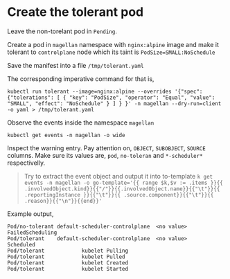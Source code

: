 # Create the tolerant pod

Leave the non-torelant pod in `Pending`.

Create a pod in `magellan` namespace with `nginx:alpine` image and make it tolerant to `controlplane` node which its taint  is `PodSize=SMALL:NoSchedule`

Save the manifest into a file `/tmp/tolerant.yaml`

The corresponding imperative command for that is,

```shell
kubectl run tolerant --image=nginx:alpine --overrides '{"spec": {"tolerations": [ { "key": "PodSize", "operator": "Equal", "value": "SMALL", "effect": "NoSchedule" } ] } }' -n magellan --dry-run=client -o yaml > /tmp/tolerant.yaml

```

Observe the events inside the namespace `magellan`

```shell
kubectl get events -n magellan -o wide
```

Inspect the warning entry. Pay attention on, `OBJECT`, `SUBOBJECT`, `SOURCE` columns.
Make sure its values are, `pod`, `no-toleran` and `*-scheduler*` respectivelly.

>Try to extract the event object and output it into to-template
`k get events -n magellan -o go-template='{{ range $k,$v := .items }}{{ .involvedObject.kind}}{{"/"}}{{.involvedObject.name}}{{"\t"}}{{ .reportingInstance }}{{"\t"}}{{ .source.component}}{{"\t"}}{{ .reason}}{{"\n"}}{{end}}'`

Example output,

```text
Pod/no-tolerant default-scheduler-controlplane  <no value>      FailedScheduling
Pod/tolerant    default-scheduler-controlplane  <no value>      Scheduled
Pod/tolerant            kubelet Pulling
Pod/tolerant            kubelet Pulled
Pod/tolerant            kubelet Created
Pod/tolerant            kubelet Started
```
